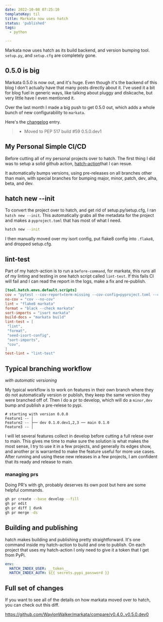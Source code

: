 ```yaml
---
date: 2022-10-08 07:25:10
templateKey: til
title: Markata now uses hatch
status: 'published'
tags:
  - python

---
```


Markata now uses hatch as its build backend, and version bumping tool.
`setup.py`, and `setup.cfg` are completely gone.

## 0.5.0 is big

Markata 0.5.0 is now out, and it's huge.  Even though it's the backend of this
blog I don't actually have that many posts directly about it.  I've used it a
bit for blog fuel in generic ways, like talking about pluggy and diskcache, but
very little have I even mentioned it.

Over the last month I made a big push to get 0.5.0 out, which adds a whole
bunch of new configurability to `markata`.

Here's the [changelog](https://markata.dev/changelog/) entry.

> * Moved to PEP 517 build #59 0.5.0.dev1

## My Personal Simple CI/CD

Before cutting all of my personal projects over to hatch.  The first thing I
did was to setup a solid github action,
[hatch-action](https://github.com/WaylonWalker/hatch-action)that I can resue.

It automatically bumps versions, using pre-releases on all branches other than
main, with special branches for bumping major, minor, patch, dev, alha, beta,
and dev.

## hatch new --init

To convert the project over to hatch, and get rid of setup.py/setup.cfg, I ran
`hatch new --init`.  This automatically grabs all the metadata for the project
and makes a `pyproject.toml` that has most of what I need.

``` bash
hatch new --init
```

I then manually moved over my isort config, put flake8 config into `.flake8`,
and dropped setup.cfg.

## lint-test

Part of my hatch-action is to run a `before-command`, for markata, this runs
all of my linting and testing in one hatch script called `lint-test`.  If this
fails CI will fail and I can read the report in the logs, make a fix and
re-publish.

``` toml
[tool.hatch.envs.default.scripts]
cov = "pytest --cov-report=term-missing --cov-config=pyproject.toml --cov=markata --cov=tests"
no-cov = "cov --no-cov"
lint = "flake8 markata"
format = "black --check markata"
sort-imports = "isort markata"
build-docs = "markata build"
lint-test = [
 "lint",
 "format",
 "seed-isort-config",
 "sort-imports",
 "cov",
]
test-lint = "lint-test"
```

## Typical branching workflow
_with automatic versioning_

My typical workflow is to work on features in their own branch where they do
not automatically version or publish, they keep the same version they were
branched off of.  Then I do a pr to develop, which will do a `minor,dev` bump
and publish a pre-relese to pypi.

``` text
# starting with version 0.0.0
Feature1 -- │
Feature2 -- ├── dev 0.1.0.dev1,2,3 ── main 0.1.0
Feature3 -- │
```

I will let several features collect in develop before cutting a full relese
over to main.  This gives me time to make sure the solution is what makes the
most sense, I try to use it in a few projects, and generally its edges show,
and another pr is warranted to make the feature useful for more use cases.
After running and using these new releases in a few projects, I am confident
that its ready and release to main.

### managing prs

Doing PR's with gh, probably deserves its own post but here are some helpful
commands.

``` bash
gh pr create --base develop --fill
gh pr edit
gh pr diff | dunk
gh pr merge -ds
```

## Building and publishing

hatch makes building and publishing pretty straightforward.  It's one command
inside my hatch-action to build and one to publish.  On each project that uses
my hatch-action I only need to give it a token that I get from PyPi.

``` yaml
env:
  HATCH_INDEX_USER: __token__
  HATCH_INDEX_AUTH: ${{ secrets.pypi_password }}
```

## Full set of changes

If you want to see all of the details on how markata moved over to hatch, you can check out this diff.

https://github.com/WaylonWalker/markata/compare/v0.4.0..v0.5.0.dev0
